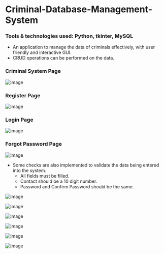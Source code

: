 # Criminal-Database-Management-System

### Tools & technologies used: Python, tkinter, MySQL
- An application to manage the data of criminals effectively, with user friendly and interactive GUI.
- CRUD operations can be performed on the data.

### Criminal System Page
![image](https://github.com/Aparajita-singh/Criminal-Database-Management-System/assets/97401659/955ec565-4b7c-41df-be58-6ba9048d9676)

### Register Page
![image](https://github.com/Aparajita-singh/Criminal-Database-Management-System/assets/97401659/e53880b2-f9bd-45d9-b0ff-c50f307426fe)

### Login Page
![image](https://github.com/Aparajita-singh/Criminal-Database-Management-System/assets/97401659/607a0fa5-5ddf-4a3d-89d4-41a248ca12c5)

### Forgot Password Page
![image](https://github.com/Aparajita-singh/Criminal-Database-Management-System/assets/97401659/c2d33907-51a5-4389-afd3-1c07d6eb2383)

- Some checks are also implemented to validate the data being entered into the system.
  - All fields must be filled.
  - Contact should be a 10 digit number.
  - Password and Confirm Password should be the same.
    
![image](https://github.com/Aparajita-singh/Criminal-Database-Management-System/assets/97401659/68e5d643-7b37-487d-a3e3-0f76cf0e6f81)

![image](https://github.com/Aparajita-singh/Criminal-Database-Management-System/assets/97401659/0af57818-4cd3-44e9-8f29-40ac9d3a9e12)

![image](https://github.com/Aparajita-singh/Criminal-Database-Management-System/assets/97401659/f12c0f7b-f67e-47c7-a087-677126f10ad5)

![image](https://github.com/Aparajita-singh/Criminal-Database-Management-System/assets/97401659/59eee15c-b4b1-4100-a1e7-bcd68c95b32a)

![image](https://github.com/Aparajita-singh/Criminal-Database-Management-System/assets/97401659/c0e7d028-8939-427e-a21b-b7eddbffe82f)

![image](https://github.com/Aparajita-singh/Criminal-Database-Management-System/assets/97401659/79f03c3b-3632-4814-9b5f-c16a5f069fdc)
